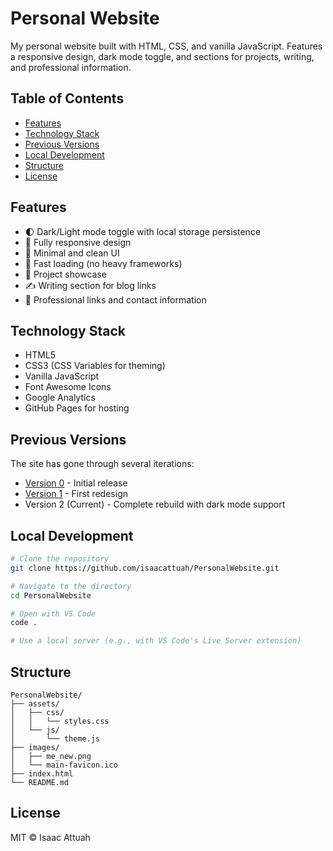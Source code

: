 # Personal Website

My personal website built with HTML, CSS, and vanilla JavaScript. Features a responsive design, dark mode toggle, and sections for projects, writing, and professional information.

## Table of Contents

- [Features](#features)
- [Technology Stack](#technology-stack)
- [Previous Versions](#previous-versions)
- [Local Development](#local-development)
- [Structure](#structure)
- [License](#license)

## Features

- 🌓 Dark/Light mode toggle with local storage persistence
- 📱 Fully responsive design
- 🎨 Minimal and clean UI
- 🚀 Fast loading (no heavy frameworks)
- 📝 Project showcase
- ✍️ Writing section for blog links
- 🤝 Professional links and contact information

## Technology Stack

- HTML5
- CSS3 (CSS Variables for theming)
- Vanilla JavaScript
- Font Awesome Icons
- Google Analytics
- GitHub Pages for hosting

## Previous Versions

The site has gone through several iterations:
- [Version 0](version_zero.html) - Initial release
- [Version 1](version_one.html) - First redesign
- Version 2 (Current) - Complete rebuild with dark mode support

## Local Development

```bash
# Clone the repository
git clone https://github.com/isaacattuah/PersonalWebsite.git

# Navigate to the directory
cd PersonalWebsite

# Open with VS Code
code .

# Use a local server (e.g., with VS Code's Live Server extension)
```

## Structure

```
PersonalWebsite/
├── assets/
│   ├── css/
│   │   └── styles.css
│   └── js/
│       └── theme.js
├── images/
│   ├── me_new.png
│   └── main-favicon.ico
├── index.html
└── README.md
```

## License

MIT © Isaac Attuah
